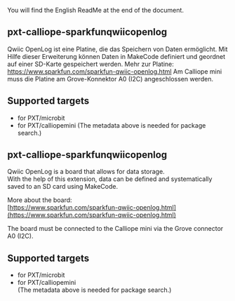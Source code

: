 You will find the English ReadMe at the end of the document.

## pxt-calliope-sparkfunqwiicopenlog
Qwiic OpenLog ist eine Platine, die das Speichern von Daten ermöglicht.
Mit Hilfe dieser Erweiterung können Daten in MakeCode definiert und geordnet auf einer SD-Karte gespeichert werden.
Mehr zur Platine:
https://www.sparkfun.com/sparkfun-qwiic-openlog.html
Am Calliope mini muss die Platine am Grove-Konnektor A0 (I2C) angeschlossen werden.

## Supported targets

* for PXT/microbit
* for PXT/calliopemini
(The metadata above is needed for package search.)


## pxt-calliope-sparkfunqwiicopenlog

Qwiic OpenLog is a board that allows for data storage.  
With the help of this extension, data can be defined and systematically saved to an SD card using MakeCode.

More about the board:  
[https://www.sparkfun.com/sparkfun-qwiic-openlog.html](https://www.sparkfun.com/sparkfun-qwiic-openlog.html)

The board must be connected to the Calliope mini via the Grove connector A0 (I2C).

## Supported targets

* for PXT/microbit  
* for PXT/calliopemini  
(The metadata above is needed for package search.)
